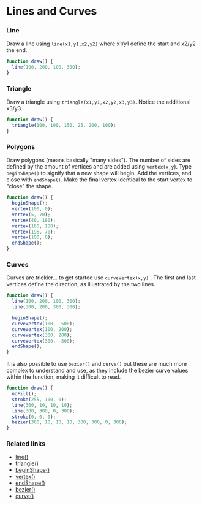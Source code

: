 # Lines and Curves

### Line

Draw a line using `line(x1,y1,x2,y2)` where x1/y1 define the start and x2/y2 the end. 

```javascript
function draw() {
  line(100, 200, 100, 300);
}
```

### Triangle

Draw a triangle using `triangle(x1,y1,x2,y2,x3,y3)`. Notice the additional x3/y3.

```javascript
function draw() {
  triangle(100, 100, 150, 25, 200, 100);
}
```

### Polygons

Draw polygons \(means basically "many sides"\). The number of sides are defined by the amount of vertices and are added using `vertex(x,y`\). Type `beginShape()` to signify that a new shape will begin. Add the vertices, and close with `endShape()`. Make the final vertex identical to the start vertex to "close" the shape.

```javascript
function draw() {
  beginShape();
  vertex(100, 0);
  vertex(5, 70);
  vertex(40, 180);
  vertex(160, 180);
  vertex(195, 70);
  vertex(100, 0); 
  endShape();
}
```

### Curves

Curves are trickier… to get started use `curveVertex(x,y)` . The first and last vertices define the direction, as illustrated by the two lines.

```javascript
function draw() {
  line(100, 200, 100, 300);
  line(300, 200, 300, 300);

  beginShape();
  curveVertex(100, -500);
  curveVertex(100, 200);
  curveVertex(300, 200);
  curveVertex(300, -500);
  endShape();
}
```

It is also possible to use `bezier()` and `curve()` but these are much more complex to understand and use, as they include the bezier curve values within the function, making it difficult to read.

```javascript
function draw() {
  noFill();
  stroke(255, 100, 0);
  line(300, 10, 10, 10);
  line(300, 300, 0, 300);
  stroke(0, 0, 0);
  bezier(300, 10, 10, 10, 300, 300, 0, 300);
}
```

### Related links

* [line\(\)](https://p5js.org/reference/#/p5/line)
* [triangle\(\)](https://p5js.org/reference/#/p5/triangle)
* [beginShape\(\)](https://p5js.org/reference/#/p5/beginShape)
* [vertex\(\)](https://p5js.org/reference/#/p5/vertex)
* [endShape\(\)](https://p5js.org/reference/#/p5/endShape)
* [bezier\(\)](https://p5js.org/reference/#/p5/bezier)
* [curve\(\)](https://p5js.org/reference/#/p5/curve)

